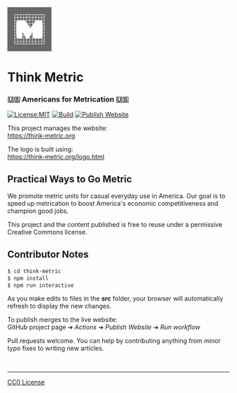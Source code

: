 <img src=src/website/graphics/think-metric-logo.png width=100 alt=logo>

# Think Metric
### 🇺🇸 Americans for Metrication 🇺🇸

[![License:MIT](https://img.shields.io/badge/License-CC0-blue.svg)](https://github.com/center-key/think-metric/blob/main/LICENSE.txt)
[![Build](https://github.com/center-key/think-metric/actions/workflows/run-spec-on-push.yaml/badge.svg)](https://github.com/center-key/think-metric/actions/workflows/run-spec-on-push.yaml)
[![Publish Website](https://github.com/center-key/think-metric/actions/workflows/publish-website.yaml/badge.svg)](https://github.com/center-key/think-metric/actions/workflows/publish-website.yaml)

This project manages the website:<br>
https://think-metric.org

The logo is built using:<br>
https://think-metric.org/logo.html

## Practical Ways to Go Metric

We promote metric units for casual everyday use in America.
Our goal is to speed up metrication to boost America's economic competitiveness and champion good jobs.

This project and the content published is free to reuse under a permissive Creative Commons license.

## Contributor Notes
```shell
$ cd think-metric
$ npm install
$ npm run interactive
```
As you make edits to files in the **src** folder, your browser will automatically refresh to display the new changes.

To publish merges to the live website:<br>
GitHub project page &#10132; _Actions_ &#10132; _Publish Website_ &#10132; _Run workflow_

Pull requests welcome.
You can help by contributing anything from minor typo fixes to writing new articles.

<br>

---
[CC0 License](LICENSE.txt)

